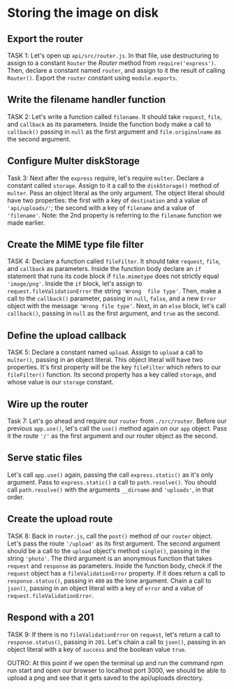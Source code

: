 # Storing the image on disk

## Export the router
TASK 1:
Let's open up `api/src/router.js`.
In that file, use destructuring to assign to a constant `Router` the _Router_ method from `require('express')`. Then, declare a constant named `router`, and assign to it the result of calling `Router()`. Export the `router` constant using `module.exports`.

## Write the filename handler function
TASK 2:
Let's write a function called `filename`. It should take `request`, `file`, and `callback` as its parameters. 
Inside the function body make a call to `callback()` passing in `null` as the first argument and `file.originalname`
as the second argument.

## Configure Multer diskStorage
Task 3:
Next after the `express` require, let's require `multer`. Declare a constant called `storage`. Assign to it a 
call to the `diskStorage()` method of `multer`. Pass an object literal as the 
only argument. The object literal should have two properties:  the first with a key of `destination` and a value
of `'api/uploads/'`; the second with a key of `filename` and a value of `'filename'`.
Note: the 2nd property is referring to the `filename` function we made earlier.

## Create the MIME type file filter
TASK 4:
Declare a function called `fileFilter`. It should take `request`, `file`, and 
`callback` as parameters. Inside the function body declare an `if` statement that 
runs its code block if `file.mimetype` does not strictly equal `'image/png'`. 
Inside the `if` block, let's assign to `request.fileValidationError` the string `'Wrong 
file type'`. Then, make a call to the `callback()` parameter, passing in `null`, `false`, and a new `Error` object with the message `'Wrong file type'`. Next, in an `else` block, let's call `callback()`, passing in `null` as the first argument, and `true` as the second.

## Define the upload callback
TASK 5:
Declare a constant named `upload`. Assign to `upload` a call to `multer()`, 
passing in an object literal. This object literal will have two properties.  It's first property will be the key `fileFilter` which refers to our `fileFilter()` function. Its second property has a key called `storage`, and whose value is our `storage` constant.

## Wire up the router 
Task 7:
Let's go ahead and require our `router` from `./src/router`.
Before our previous `app.use()`, let's call the `use()` method again on our `app` object. 
Pass it the route `'/'` as the first argument and our router object as the second.


## Serve static files
Let's call `app.use()` again, passing the call `express.static()` as it's only argument.
Pass to `express.static()` a call to `path.resolve()`. You should call `path.resolve()` with the arguments `__dirname` and `'uploads'`, in that order.

## Create the upload route
TASK 8:
Back in `router.js`, call the `post()` method of our `router` object. Let's pass 
the route `'/upload'` as its first argument. The second argument should be a 
call to the `upload` object's method `single()`, passing in the string 
`'photo'`. The third argument is an anonymous function that takes `request` and 
`response` as parameters. Inside the function body, check if the `request` object has a 
`fileValidationError` property. If it does return a call to `response.status()`, passing 
in `400` as the lone argument. Chain a call to `json()`, passing in an object 
literal with a key of `error` and a value of `request.fileValidationError`.

## Respond with a 201
TASK 9:
If there is no `fileValidationError` on `request`, let's return a call to 
`response.status()`, passing in `201`. Let's chain a call to `json()`, passing in an 
object literal with a key of `success` and the boolean value `true`.


OUTRO:
At this point if we open the terminal up and run the command npm run start and open our browser to localhost  port 3000, we should be able to upload a png and see that it gets saved to the api/uploads directory. 